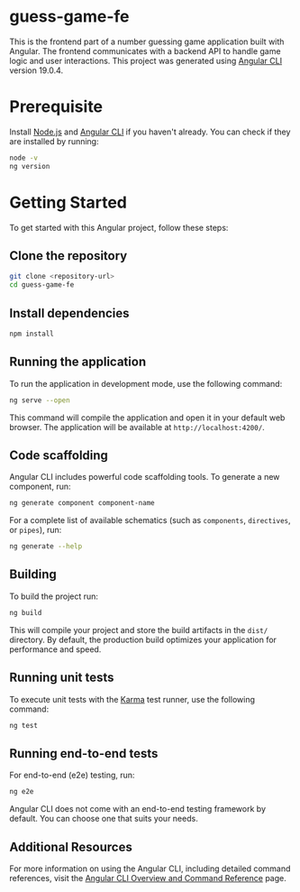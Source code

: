 # guess-game-fe

This is the frontend part of a number guessing game application built with Angular. The frontend communicates with a backend API to handle game logic and user interactions.
This project was generated using [Angular CLI](https://github.com/angular/angular-cli) version 19.0.4.

# Prerequisite

Install [Node.js](https://nodejs.org/) and [Angular CLI](https://angular.dev/tools/cli) if you haven't already. You can check if they are installed by running:

```bash
node -v
ng version
```
# Getting Started

To get started with this Angular project, follow these steps:

## Clone the repository
```bash
git clone <repository-url>
cd guess-game-fe
```
## Install dependencies
```bash
npm install
```

## Running the application
To run the application in development mode, use the following command:

```bash
ng serve --open
```
        
This command will compile the application and open it in your default web browser. The application will be available at `http://localhost:4200/`.

## Code scaffolding

Angular CLI includes powerful code scaffolding tools. To generate a new component, run:

```bash
ng generate component component-name
```

For a complete list of available schematics (such as `components`, `directives`, or `pipes`), run:

```bash
ng generate --help
```

## Building

To build the project run:

```bash
ng build
```

This will compile your project and store the build artifacts in the `dist/` directory. By default, the production build optimizes your application for performance and speed.

## Running unit tests

To execute unit tests with the [Karma](https://karma-runner.github.io) test runner, use the following command:

```bash
ng test
```

## Running end-to-end tests

For end-to-end (e2e) testing, run:

```bash
ng e2e
```

Angular CLI does not come with an end-to-end testing framework by default. You can choose one that suits your needs.

## Additional Resources

For more information on using the Angular CLI, including detailed command references, visit the [Angular CLI Overview and Command Reference](https://angular.dev/tools/cli) page.
